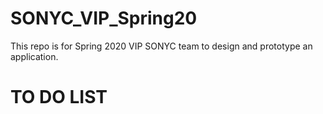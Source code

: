 # SONYC_VIP_Spring20

This repo is for Spring 2020 VIP SONYC team to design and prototype an application. 

# TO DO LIST

